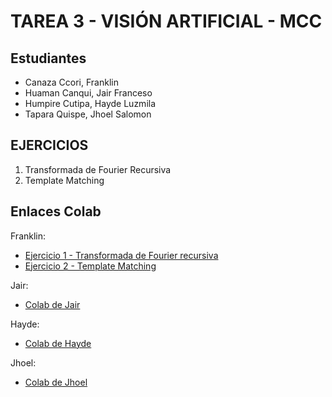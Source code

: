 # TAREA 3 - VISIÓN ARTIFICIAL - MCC

## Estudiantes
- Canaza Ccori, Franklin
- Huaman Canqui, Jair Franceso
- Humpire Cutipa, Hayde Luzmila
- Tapara Quispe, Jhoel Salomon

## EJERCICIOS
1. Transformada de Fourier Recursiva
2. Template Matching

## Enlaces Colab
Franklin:
- [Ejercicio 1 - Transformada de Fourier recursiva](https://colab.research.google.com/drive/1efN4LJBD-jhSvLwW7FnExPYyl_5zFD0V)
- [Ejercicio 2 - Template Matching](https://colab.research.google.com/drive/1C80X3xn0QUHs5nR8hO1_NOWAI8U0uBy0?usp=sharing)

Jair:
- [Colab de Jair](https://colab.research.google.com/drive/1pEStg3Ae-mv71T3eerWJtmkB2GnMIpFu?usp=sharing)

Hayde:
- [Colab de Hayde](https://colab.research.google.com/drive/13gSSih-18NeatCpO6CRF3tdleCGuB1KH?usp=sharing)

Jhoel:
- [Colab de Jhoel](https://github.com/HaydeHc/VisionArtificial-MCC/blob/main/Tarea1/Jhoel/VisionArtificialTarea1-1.ipynb)
